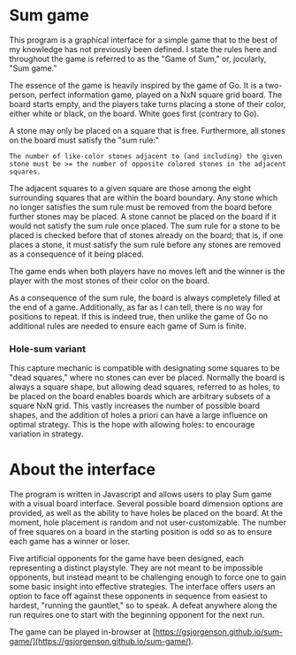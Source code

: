 # Sum game

This program is a graphical interface for a simple game that to the best of my knowledge has not previously been defined. I state the rules here and throughout the game is referred to as the "Game of Sum," or, jocularly, "Sum game."

The essence of the game is heavily inspired by the game of Go. It is a two-person, perfect information game, played on a NxN square grid board. The board starts empty, and the players take turns placing a stone of their color, either white or black, on the board. White goes first (contrary to Go).

A stone may only be placed on a square that is free. Furthermore, all stones on the board must satisfy the "sum rule:"

```
The number of like-color stones adjacent to (and including) the given stone must be >= the number of opposite colored stones in the adjacent squares.
```

The adjacent squares to a given square are those among the eight surrounding squares that are within the board boundary. Any stone which no longer satisfies the sum rule must be removed from the board before further stones may be placed. A stone cannot be placed on the board if it would not satisfy the sum rule once placed. The sum rule for a stone to be placed is checked before that of stones already on the board; that is, if one places a stone, it must satisfy the sum rule before any stones are removed as a consequence of it being placed.

The game ends when both players have no moves left and the winner is the player with the most stones of their color on the board.

As a consequence of the sum rule, the board is always completely filled at the end of a game. Additionally, as far as I can tell, there is no way for positions to repeat. If this is indeed true, then unlike the game of Go no additional rules are needed to ensure each game of Sum is finite.

### Hole-sum variant

This capture mechanic is compatible with designating some squares to be "dead squares," where no stones can ever be placed. Normally the board is always a square shape, but allowing dead squares, referred to as holes, to be placed on the board enables boards which are arbitrary subsets of a square NxN grid. This vastly increases the number of possible board shapes, and the addition of holes a priori can have a large influence on optimal strategy. This is the hope with allowing holes: to encourage variation in strategy.

# About the interface

The program is written in Javascript and allows users to play Sum game with a visual board interface. Several possible board dimension options are provided, as well as the ability to have holes be placed on the board. At the moment, hole placement is random and not user-customizable. The number of free squares on a board in the starting position is odd so as to ensure each game has a winner or loser.

Five artificial opponents for the game have been designed, each representing a distinct playstyle. They are not meant to be impossible opponents, but instead meant to be challenging enough to force one to gain some basic insight into effective strategies. The interface offers users an option to face off against these opponents in sequence from easiest to hardest, "running the gauntlet," so to speak. A defeat anywhere along the run requires one to start with the beginning opponent for the next run.

The game can be played in-browser at [https://gsjorgenson.github.io/sum-game/](https://gsjorgenson.github.io/sum-game/).

